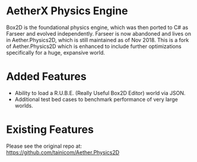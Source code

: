 # AetherX Physics Engine

Box2D is the foundational physics engine, which was then ported to C# as Farseer and evolved independently. Farseer is now abandoned and lives on in Aether.Physics2D, which is still maintained as of Nov 2018. This is a fork of Aether.Physics2D which is enhanced to include further optimizations specifically for a huge, expansive world.

# Added Features

- Ability to load a R.U.B.E. (Really Useful Box2D Editor) world via JSON. 
- Additional test bed cases to benchmark performance of very large worlds.

# Existing Features

Please see the original repo at: 
https://github.com/tainicom/Aether.Physics2D
